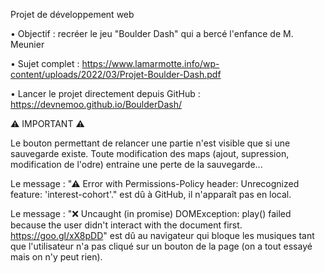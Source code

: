 Projet de développement web

• Objectif : recréer le jeu "Boulder Dash" qui a bercé l'enfance de M. Meunier

• Sujet complet : https://www.lamarmotte.info/wp-content/uploads/2022/03/Projet-Boulder-Dash.pdf

• Lancer le projet directement depuis GitHub : https://devnemoo.github.io/BoulderDash/


⚠ IMPORTANT ⚠

Le bouton permettant de relancer une partie n'est visible que si une sauvegarde existe.
Toute modification des maps (ajout, supression, modification de l'odre) entraine une perte de la sauvegarde...

Le message :
"⚠ Error with Permissions-Policy header: Unrecognized feature: 'interest-cohort'."
est dû à GitHub, il n'apparaît pas en local.

Le message :
"❌ Uncaught (in promise) DOMException: play() failed because the user didn't interact with the document first. https://goo.gl/xX8pDD"
est dû au navigateur qui bloque les musiques tant que l'utilisateur n'a pas cliqué sur un bouton de la page (on a tout essayé mais on n'y peut rien).
